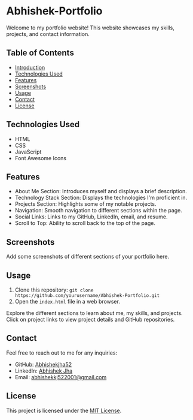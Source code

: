 # Abhishek-Portfolio

Welcome to my portfolio website! This website showcases my skills, projects, and contact information.

## Table of Contents

- [Introduction](#abhishek-portfolio)
- [Technologies Used](#technologies-used)
- [Features](#features)
- [Screenshots](#screenshots)
- [Usage](#usage)
- [Contact](#contact)
- [License](#license)

## Technologies Used

- HTML
- CSS
- JavaScript
- Font Awesome Icons

## Features

- About Me Section: Introduces myself and displays a brief description.
- Technology Stack Section: Displays the technologies I'm proficient in.
- Projects Section: Highlights some of my notable projects.
- Navigation: Smooth navigation to different sections within the page.
- Social Links: Links to my GitHub, LinkedIn, email, and resume.
- Scroll to Top: Ability to scroll back to the top of the page.

## Screenshots

Add some screenshots of different sections of your portfolio here.

## Usage

1. Clone this repository: `git clone https://github.com/yourusername/Abhishek-Portfolio.git`
2. Open the `index.html` file in a web browser.

Explore the different sections to learn about me, my skills, and projects. Click on project links to view project details and GitHub repositories.

## Contact

Feel free to reach out to me for any inquiries:

- GitHub: [Abhishekjha52](https://github.com/Abhishekjha52)
- LinkedIn: [Abhishek Jha](https://www.linkedin.com/in/abhishekjha5201/)
- Email: abhishekkj522001@gmail.com

## License

This project is licensed under the [MIT License](LICENSE).
